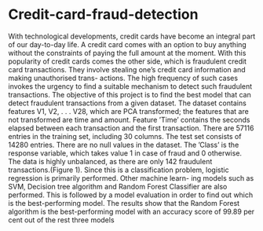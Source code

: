 # Credit-card-fraud-detection
With technological developments, credit cards have become an integral part of our day-to-day life. A
credit card comes with an option to buy anything without the constraints of paying the full amount
at the moment. With this popularity of credit cards comes the other side, which is fraudulent credit
card transactions. They involve stealing one’s credit card information and making unauthorised trans-
actions. The high frequency of such cases invokes the urgency to find a suitable mechanism to detect
such fraudulent transactions. The objective of this project is to find the best model that can detect
fraudulent transactions from a given dataset. The dataset contains features V1, V2, . . . V28, which
are PCA transformed; the features that are not transformed are time and amount. Feature ’Time’
contains the seconds elapsed between each transaction and the first transaction. There are 57116
entries in the training set, including 30 columns. The test set consists of 14280 entries. There are no
null values in the dataset. The ’Class’ is the response variable, which takes value 1 in case of fraud and
0 otherwise. The data is highly unbalanced, as there are only 142 fraudulent transactions.(Figure 1).
Since this is a classification problem, logistic regression is primarily performed. Other machine learn-
ing models such as SVM, Decision tree algorithm and Random Forest Classifier are also performed.
This is followed by a model evaluation in order to find out which is the best-performing model. The
results show that the Random Forest algorithm is the best-performing model with an accuracy score
of 99.89 per cent out of the rest three models
